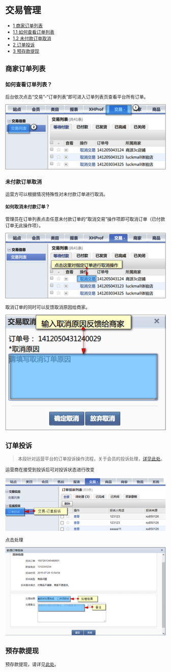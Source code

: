 # 交易管理

* [1 商家订单列表](#1)
* [1.1 如何查看订单列表](#1.1)
* [1.2 未付款订单取消](#1.2)
* [2 订单投诉](#2)
* [3 预存款提现](#3)

## <a id="1">商家订单列表</a>

### <a id="1.1">如何查看订单列表？</a>

后台依次点击“交易”-“订单列表”即可进入订单列表页查看平台所有订单。

![](images/48.png)
 
### <a id="1.2">未付款订单取消</a>

运营方可以根据情况特殊性对未付款订单进行取消。

#### 如何取消未付款订单？

管理员在订单列表点击任意未付款订单的“取消交易”操作项即可取消订单（已付款订单无此操作项）。

![](images/49.png)

取消订单的同时可以反馈取消原因给商家。

![](images/50.png)

## <a id="2">订单投诉</a>

> 本段针对运营平台的订单投诉操作流程，关于会员的投诉处理，[详见此处](../400.mall/300.order-complaints.md)。

运营商在接受到投诉后可对投诉状态进行改变

![](images/admin_complaints01.png)

点击处理

![](images/admin_complaints02.png)

## <a id="3">预存款提现</a>

预存款提现，请详见[此处](../200.platform/2200.pre-deposits.md#4)。




